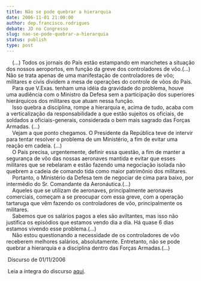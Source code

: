 ```yaml
---
title: Não se pode quebrar a hierarquia
date: 2006-11-01 21:00:00
author: dep.francisco.rodrigues
debate: JD no Congresso
slug: nao-se-pode-quebrar-a-hierarquia
status: publish 
type: post
---
```


    (...) Todos os jornais do País estão estampando em manchetes a situação dos nossos aeroportos, em função da greve dos controladores de vôo.(...) Não se trata apenas de uma manifestação de controladores de vôo; militares e civis dividem a mesa de operações do controle de vôos do País.   
    Para que V.Exas. tenham uma idéia da gravidade do problema, houve uma audiência com o Ministro da Defesa sem a participação dos superiores hierárquicos dos militares que atuam nessa função.   
    Isso quebra a disciplina, rompe a hierarquia e, acima de tudo, acaba com a verticalização da responsabilidade a que estão sujeitos os oficiais, de soldados a oficiais-generais, considerada o bem mais sagrado das Forças Armadas. (...)   
    Vejam a que ponto chegamos. O Presidente da República teve de intervir para tentar resolver o problema de um Ministério, a fim de evitar uma reação em cadeia. (...)   
    O País precisa, urgentemente, definir essa questão, a fim de manter a segurança de vôo das nossas aeronaves mantida e evitar que esses militares que se rebelaram e estão fazendo uma negociação isolada não quebrem a cadeia de comando tida como maior patrimônio dos militares.   
    Portanto, o Ministério da Defesa tem de negociar de cima para baixo, por intermédio do Sr. Comandante da Aeronáutica.(...)   
    Aqueles que se utilizam de aeronaves, principalmente aeronaves comerciais, começam a se preocupar com essa greve, com a operação tartaruga que vêm fazendo os controladores de vôo, principalmente os militares.   
    Sabemos que os salários pagos a eles são aviltantes, mas isso não justifica os episódios que estamos vendo dia a dia. Há quase 6 dias estamos vivendo esse problema.(...)   
    Não estou questionando a necessidade de os controladores de vôo receberem melhores salários, absolutamente. Entretanto, não se pode quebrar a hierarquia e a disciplina dentro das Forças Armadas.(...)  
  
 Discurso de 01/11/2006  
  
 Leia a íntegra do discurso [aqui](http://www.camara.gov.br/internet/plenario/notas/extraord/em011106.pdf).
